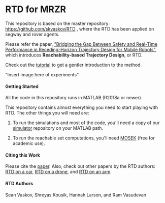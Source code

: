 # RTD for MRZR

This repository is based on the master repository: https://github.com/skvaskov/RTD , where the RTD has been applied on segway and rover agents.

Please refer the paper, ["Bridging the Gap Between Safety and Real-Time Performance in Receding-Horizon Trajectory Design for Mobile Robots"](https://arxiv.org/abs/1809.06746), which introduces **Reachability-based Trajectory Design**, or RTD.

Check out the [tutorial](https://github.com/skousik/RTD_tutorial) to get a gentler introduction to the method. 

"Insert image here of experiments"

#### Getting Started

All the code in this repository runs in MATLAB (R2018a or newer).

This repository contains almost everything you need to start playing with RTD. The other things you will need are:

1. To run the simulations and most of the code, you'll need a copy of our [simulator](https://github.com/skousik/simulator) repository on your MATLAB path.

2. To run the reachable set computations, you'll need [MOSEK](https://www.mosek.com/) (free for academic use).


#### Citing this Work

Please cite the [paper](https://arxiv.org/abs/1809.06746). Also, check out other papers by the RTD authors: [RTD on a car](https://arxiv.org/abs/1902.01786), [RTD on a drone](https://arxiv.org/abs/1904.05728), and [RTD on an arm](https://arxiv.org/abs/2002.01591).

#### RTD Authors

Sean Vaskov, Shreyas Kousik, Hannah Larson, and Ram Vasudevan
